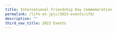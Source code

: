 ```yaml
---
title: International Friendship Day Commemoration
permalink: /life-at-jpjc/2023-events/ifd/
description: ""
third_nav_title: 2023 Events
---
```

